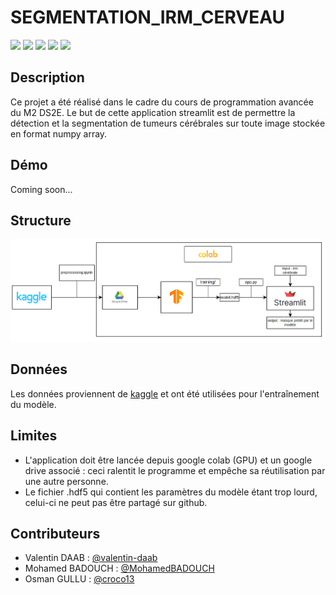 # SEGMENTATION_IRM_CERVEAU

![](https://img.shields.io/badge/Python-31A8FF.svg?logo=python&logoColor=white)
![](https://img.shields.io/badge/Jupyter%20Notebook-F37626?logo=jupyter&logoColor=white)
![](https://img.shields.io/badge/Google%20Colab-F9AB00?logo=google-colab&logoColor=white)
![](https://img.shields.io/badge/Streamlit-FF4B4B?logo=streamlit&logoColor=white)
![](https://img.shields.io/badge/TensorFlow-FF6F00?logo=tensorflow&logoColor=white)

## Description 

Ce projet a été réalisé dans le cadre du cours de programmation avancée du M2 DS2E. Le but de cette application streamlit est de permettre la détection et la segmentation de tumeurs cérébrales sur toute image stockée en format numpy array.

## Démo

Coming soon...

## Structure

![Employee data](/data/architecture.png)

## Données

Les données proviennent de [kaggle](https://www.kaggle.com/datasets/awsaf49/brats20-dataset-training-validation) et ont été utilisées pour l'entraînement du modèle. 

## Limites

- L'application doit être lancée depuis google colab (GPU) et un google drive associé : ceci ralentit le programme et empêche sa réutilisation par une autre personne. 
- Le fichier .hdf5 qui contient les paramètres du modèle étant trop lourd, celui-ci ne peut pas être partagé sur github.

## Contributeurs

- Valentin DAAB : [@valentin-daab](https://github.com/valentin-daab)
- Mohamed BADOUCH : [@MohamedBADOUCH](https://github.com/MohamedBADOUCH)
- Osman GULLU : [@croco13](https://github.com/croco13)




